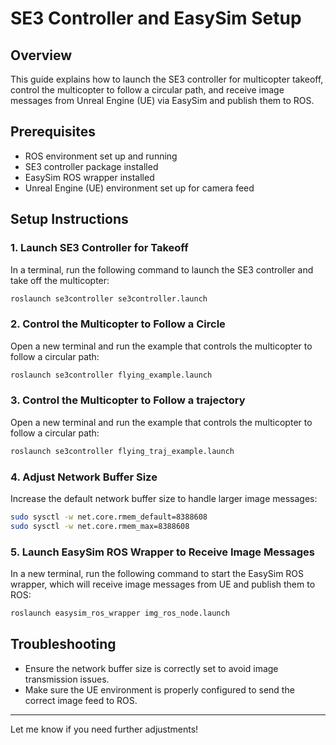# SE3 Controller and EasySim Setup

## Overview
This guide explains how to launch the SE3 controller for multicopter takeoff, control the multicopter to follow a circular path, and receive image messages from Unreal Engine (UE) via EasySim and publish them to ROS.

## Prerequisites
- ROS environment set up and running
- SE3 controller package installed
- EasySim ROS wrapper installed
- Unreal Engine (UE) environment set up for camera feed

## Setup Instructions

### 1. Launch SE3 Controller for Takeoff
In a terminal, run the following command to launch the SE3 controller and take off the multicopter:

```bash
roslaunch se3controller se3controller.launch
```

### 2. Control the Multicopter to Follow a Circle
Open a new terminal and run the example that controls the multicopter to follow a circular path:

```bash
roslaunch se3controller flying_example.launch
```

### 3. Control the Multicopter to Follow a trajectory
Open a new terminal and run the example that controls the multicopter to follow a circular path:

```bash
roslaunch se3controller flying_traj_example.launch
```

### 4. Adjust Network Buffer Size
Increase the default network buffer size to handle larger image messages:

```bash
sudo sysctl -w net.core.rmem_default=8388608
sudo sysctl -w net.core.rmem_max=8388608
```

### 5. Launch EasySim ROS Wrapper to Receive Image Messages
In a new terminal, run the following command to start the EasySim ROS wrapper, which will receive image messages from UE and publish them to ROS:

```bash
roslaunch easysim_ros_wrapper img_ros_node.launch
```

## Troubleshooting
- Ensure the network buffer size is correctly set to avoid image transmission issues.
- Make sure the UE environment is properly configured to send the correct image feed to ROS.

---

Let me know if you need further adjustments!
